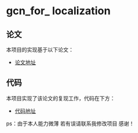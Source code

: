 # gcn_for_ localization

## 论文

本项目的实现基于以下论文：

- [论文地址](https://arxiv.org/abs/2010.11653)



## 代码

本项目实现了该论文的复现工作，代码在下方：

- [代码地址](https://www.kaggle.com/code/gygyygygy/gcn-localization/output?scriptVersionId=259053681)

ps：由于本人能力微薄 若有误请联系我修改项目 感谢！

